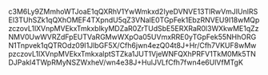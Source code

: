 c3M6Ly9ZMmhoWTJoaE1qQXRhV1YwWmkxd2IyeDVNVE13TlRwVmJIUnlRSEl3TUhSZk1qQXhOMEF4TXpndU5qZ3VNalE0TGpFek1EbzRNVEU9I18wMQpzczovL1lXVnpMVEkxTmkxblkyMDZaR0ZrTUdSbE5ERXRaR0l3WXkwME1qZzNMV0UwWVRZdFpEUTVaRGMwWXpOa05UVmxRRE0yTGpFek55NHhORGN1Tnpvek1qQTROdz09I1JlbGF5X/Cfh6jwn4ezQ04t8J+Hr/Cfh7VKUF8wMwpzczovL1lXVnpMVEkxTmkxalptSTZka1JUT1VjeWNFQXhPRFV1TkM0Mk5TNDJPakl4TWpRMyNSZWxheV/wn4e38J+HulJVLfCfh7fwn4e6UlVfMTgK